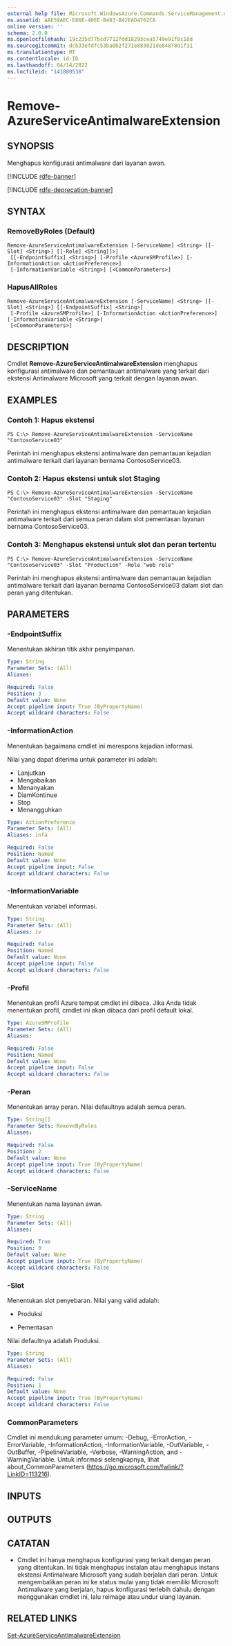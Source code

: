 ```yaml
---
external help file: Microsoft.WindowsAzure.Commands.ServiceManagement.dll-Help.xml
ms.assetid: AAE59AEC-E86E-40EE-B483-B42EAD4762CA
online version: ''
schema: 2.0.0
ms.openlocfilehash: 19c235d77bcd7712fdd18293cea5749e91f8c18d
ms.sourcegitcommit: dcb33efdfc53ba0b2f271e883021de84878d1f31
ms.translationtype: MT
ms.contentlocale: id-ID
ms.lasthandoff: 04/14/2022
ms.locfileid: "141880538"
---
```

# Remove-AzureServiceAntimalwareExtension

## SYNOPSIS
Menghapus konfigurasi antimalware dari layanan awan.

[!INCLUDE [rdfe-banner](../../includes/rdfe-banner.md)]

[!INCLUDE [rdfe-deprecation-banner](../../includes/rdfe-deprecation-banner.md)]

## SYNTAX

### RemoveByRoles (Default)
```
Remove-AzureServiceAntimalwareExtension [-ServiceName] <String> [[-Slot] <String>] [[-Role] <String[]>]
 [[-EndpointSuffix] <String>] [-Profile <AzureSMProfile>] [-InformationAction <ActionPreference>]
 [-InformationVariable <String>] [<CommonParameters>]
```

### HapusAllRoles
```
Remove-AzureServiceAntimalwareExtension [-ServiceName] <String> [[-Slot] <String>] [[-EndpointSuffix] <String>]
 [-Profile <AzureSMProfile>] [-InformationAction <ActionPreference>] [-InformationVariable <String>]
 [<CommonParameters>]
```

## DESCRIPTION
Cmdlet **Remove-AzureServiceAntimalwareExtension** menghapus konfigurasi antimalware dan pemantauan antimalware yang terkait dari ekstensi Antimalware Microsoft yang terkait dengan layanan awan.

## EXAMPLES

### Contoh 1: Hapus ekstensi
```
PS C:\> Remove-AzureServiceAntimalwareExtension -ServiceName "ContosoService03"
```

Perintah ini menghapus ekstensi antimalware dan pemantauan kejadian antimalware terkait dari layanan bernama ContosoService03.

### Contoh 2: Hapus ekstensi untuk slot Staging
```
PS C:\> Remove-AzureServiceAntimalwareExtension -ServiceName "ContosoService03" -Slot "Staging"
```

Perintah ini menghapus ekstensi antimalware dan pemantauan kejadian antimalware terkait dari semua peran dalam slot pementasan layanan bernama ContosoService03.

### Contoh 3: Menghapus ekstensi untuk slot dan peran tertentu
```
PS C:\> Remove-AzureServiceAntimalwareExtension -ServiceName "ContosoService03" -Slot "Production" -Role "web role"
```

Perintah ini menghapus ekstensi antimalware dan pemantauan kejadian antimalware terkait dari layanan bernama ContosoService03 dalam slot dan peran yang ditentukan.

## PARAMETERS

### -EndpointSuffix
Menentukan akhiran titik akhir penyimpanan.

```yaml
Type: String
Parameter Sets: (All)
Aliases: 

Required: False
Position: 3
Default value: None
Accept pipeline input: True (ByPropertyName)
Accept wildcard characters: False
```

### -InformationAction
Menentukan bagaimana cmdlet ini merespons kejadian informasi.

Nilai yang dapat diterima untuk parameter ini adalah:

- Lanjutkan
- Mengabaikan
- Menanyakan
- DiamKontinue
- Stop
- Menangguhkan

```yaml
Type: ActionPreference
Parameter Sets: (All)
Aliases: infa

Required: False
Position: Named
Default value: None
Accept pipeline input: False
Accept wildcard characters: False
```

### -InformationVariable
Menentukan variabel informasi.

```yaml
Type: String
Parameter Sets: (All)
Aliases: iv

Required: False
Position: Named
Default value: None
Accept pipeline input: False
Accept wildcard characters: False
```

### -Profil
Menentukan profil Azure tempat cmdlet ini dibaca.
Jika Anda tidak menentukan profil, cmdlet ini akan dibaca dari profil default lokal.

```yaml
Type: AzureSMProfile
Parameter Sets: (All)
Aliases: 

Required: False
Position: Named
Default value: None
Accept pipeline input: False
Accept wildcard characters: False
```

### -Peran
Menentukan array peran.
Nilai defaultnya adalah semua peran.

```yaml
Type: String[]
Parameter Sets: RemoveByRoles
Aliases: 

Required: False
Position: 2
Default value: None
Accept pipeline input: True (ByPropertyName)
Accept wildcard characters: False
```

### -ServiceName
Menentukan nama layanan awan.

```yaml
Type: String
Parameter Sets: (All)
Aliases: 

Required: True
Position: 0
Default value: None
Accept pipeline input: True (ByPropertyName)
Accept wildcard characters: False
```

### -Slot
Menentukan slot penyebaran.
Nilai yang valid adalah: 


- Produksi

- Pementasan


Nilai defaultnya adalah Produksi.

```yaml
Type: String
Parameter Sets: (All)
Aliases: 

Required: False
Position: 1
Default value: None
Accept pipeline input: True (ByPropertyName)
Accept wildcard characters: False
```

### CommonParameters
Cmdlet ini mendukung parameter umum: -Debug, -ErrorAction, -ErrorVariable, -InformationAction, -InformationVariable, -OutVariable, -OutBuffer, -PipelineVariable, -Verbose, -WarningAction, and -WarningVariable. Untuk informasi selengkapnya, lihat about_CommonParameters (https://go.microsoft.com/fwlink/?LinkID=113216).

## INPUTS

## OUTPUTS

## CATATAN
* Cmdlet ini hanya menghapus konfigurasi yang terkait dengan peran yang ditentukan. Ini tidak menghapus instalan atau menghapus instans ekstensi Antimalware Microsoft yang sudah berjalan dari peran. Untuk mengembalikan peran ini ke status mulai yang tidak memiliki Microsoft Antimalware yang berjalan, hapus konfigurasi terlebih dahulu dengan menggunakan cmdlet ini, lalu reimage atau undur ulang layanan.

## RELATED LINKS

[Set-AzureServiceAntimalwareExtension](./Set-AzureServiceAntimalwareExtension.md)


